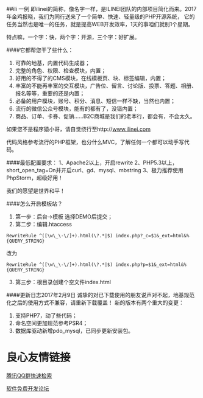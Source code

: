 ##ili 一例
即ilinei的简称，像名字一样，是ILINEI团队的内部项目简化而来。2017年金鸡报晓，我们为同行送来了一个简单、快速、轻量级的PHP开源系统，
它的任务当然也是唯一的任务，就是提高WEB开发效率，1天的事咱们就别1个星期。

特点嘛，一个字：快，两个字：开源，三个字：好扩展。

####它都帮您干了些什么：

1. 可靠的地基，内置代码生成器；
2. 完整的角色、权限、检查模块，内置；
3. 好用的不得了的CMS模块，在线模板页、块、标签编辑，内置；
4. 丰富的不能再丰富的交互模块，广告位、留言、讨论版、投票、答题、相册、报名等等，重要的还是内置；
5. 必备的用户模块，账号、积分、消息、短信一样不缺，当然也内置；
6. 流行的微信公众号模块，能有的都有了，没错内置；
7. 商品、订单、卡券、促销……B2C商城是我们的老本行，都会有，不会太久。

如果您不是程序猿小哥，请自觉绕行至http://www.ilinei.com

代码风格参考流行的PHP框架，也分什么MVC，了解任何一个都可以动手写代码。

####最低配置要求：
1、Apache2以上，开启rewrite
2、PHP5.3以上，short_open_tag=On并开启curl、gd、mysql、mbstring
3、极力推荐使用PhpStorm，超级好用！

我们的愿望是世界和平！


####怎么开启模板站？

1. 第一步：后台->模板 选择DEMO后提交；
2. 第二步：编辑.htaccess

```
RewriteRule ^([\w\_\-\/]+).html(\?.*|$) index.php?_c=$1&_ext=html&%{QUERY_STRING}
```
改为
```
RewriteRule ^([\w\_\-\/]+).html(\?.*|$) index.php?p=$1&_ext=html&%{QUERY_STRING}
```

3. 第三步：根目录创建个空文件index.html


####更新日志2017年2月9日
诚挚的对已下载使用的朋友说声对不起，地基规范化之后的使用方式不兼容，请重新下载覆盖！
新的版本有两个重大的变更：
1. 支持PHP7，动了些代码；
2. 命名空间更加规范参考PSR4；
3. 数据库驱动新增pdo_mysql，已同步更新安装包。



 # 良心友情链接

[腾讯QQ群快速检索](http://u.720life.cn/s/8cf73f7c)

[软件免费开发论坛](http://u.720life.cn/s/bbb01dc0)
